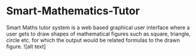 # Smart-Mathematics-Tutor
Smart Maths tutor system is a web based graphical user interface where a user gets to draw shapes of mathematical figures such as square, triangle, circle etc. for which the output would be related formulas to the drawn figure.
![alt text]
